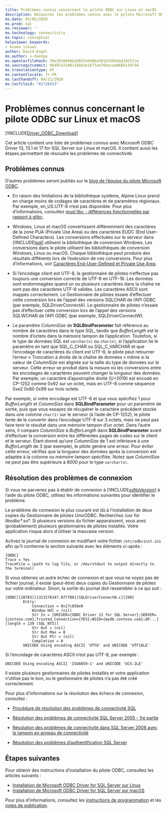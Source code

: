 ```yaml
---
title: Problèmes connus concernant le pilote ODBC sur Linux et macOS
description: Découvrez les problèmes connus avec le pilote Microsoft ODBC pour SQL Server sur Linux et macOS, ainsi que les étapes de résolution des problèmes de connectivité.
ms.date: 03/05/2020
ms.prod: sql
ms.reviewer: ''
ms.technology: connectivity
ms.topic: conceptual
helpviewer_keywords:
- known issues
author: David-Engel
ms.author: v-daenge
ms.openlocfilehash: f6e39184b8ba565fed48ba501e2502dad19257ce
ms.sourcegitcommit: 66407a7248118bb3e167fae76bacaa868b134734
ms.translationtype: HT
ms.contentlocale: fr-FR
ms.lasthandoff: 04/21/2020
ms.locfileid: "81728413"
---
```

# <a name="known-issues-for-the-odbc-driver-on-linux-and-macos"></a>Problèmes connus concernant le pilote ODBC sur Linux et macOS

[!INCLUDE[Driver_ODBC_Download](../../../includes/driver_odbc_download.md)]

Cet article contient une liste de problèmes connus avec Microsoft ODBC Driver 13, 13.1 et 17 for SQL Server sur Linux et macOS. Il contient aussi les étapes permettant de résoudre les problèmes de connectivité.

## <a name="known-issues"></a>Problèmes connus

D’autres problèmes seront publiés sur le [blog de l’équipe du pilote Microsoft ODBC](https://blogs.msdn.com/b/sqlnativeclient/).  

- En raison des limitations de la bibliothèque système, Alpine Linux prend en charge moins de codages de caractères et de paramètres régionaux. Par exemple, en_US.UTF-8 n’est pas disponible. Pour plus d’informations, consultez [musl libc - différences fonctionnelles par rapport à glibc](https://wiki.musl-libc.org/functional-differences-from-glibc.html).

- Windows, Linux et macOS convertissent différemment des caractères de la zone PUA (Private Use Area) ou des caractères EUDC (End User-Defined Characters). Les conversions effectuées sur le serveur dans [!INCLUDE[tsql](../../../includes/tsql-md.md)] utilisent la bibliothèque de conversion Windows. Les conversions dans le pilote utilisent les bibliothèques de conversion Windows, Linux ou macOS. Chaque bibliothèque peut produire des résultats différents lors de l’exécution de ces conversions. Pour plus d’informations, voir [Caractères End-User-Defined et Private Use Area](/windows/desktop/Intl/end-user-defined-characters).

- Si l’encodage client est UTF-8, le gestionnaire de pilotes n’effectue pas toujours une conversion correcte de UTF-8 en UTF-16. Les données sont endommagées quand un ou plusieurs caractères dans la chaîne ne sont pas des caractères UTF-8 valides. Les caractères ASCII sont mappés correctement. Le Gestionnaire de pilotes essaie d’effectuer cette conversion lors de l’appel des versions SQLCHAR de l’API ODBC (par exemple, SQLDriverConnectA). Le gestionnaire de pilotes n’essaie pas d’effectuer cette conversion lors de l’appel des versions SQLWCHAR de l’API ODBC (par exemple, SQLDriverConnectW).  

- Le paramètre *ColumnSize* de **SQLBindParameter** fait référence au nombre de caractères dans le type SQL, tandis que *BufferLength* est le nombre d’octets dans la mémoire tampon de l’application. Toutefois, si le type de données SQL est `varchar(n)` ou `char(n)`, si l’application lie le paramètre en tant que SQL_C_CHAR ou SQL_C_VARCHAR et que l’encodage de caractères du client est UTF-8, le pilote peut retourner l’erreur « Troncation à droite de la chaîne de données » même si la valeur de *ColumnSize* est alignée sur la taille du type de données sur le serveur. Cette erreur se produit dans la mesure où les conversions entre les encodages de caractères peuvent changer la longueur des données. Par exemple, un caractère d’apostrophe droite (U+2019) est encodé en CP-1252 comme 0x92 sur un octet, mais en UTF-8 comme séquence 0xe2 0x80 0x99 sur trois octets.

Par exemple, si votre encodage est UTF-8 et que vous spécifiez 1 pour *BufferLength* et *ColumnSize* dans **SQLBindParameter** pour un paramètre de sortie, puis que vous essayez de récupérer le caractère précédent stocké dans une colonne `char(1)` sur le serveur (à l’aide de CP-1252), le pilote tente de le convertir dans l’encodage UTF-8 sur 3 octets, mais ne peut pas faire tenir le résultat dans une mémoire tampon d’un octet. Dans l’autre sens, il compare *ColumnSize* à *BufferLength* dans **SQLBindParameter** avant d’effectuer la conversion entre les différentes pages de codes sur le client et le serveur. Étant donné qu’une *ColumnSize* de 1 est inférieure à une *BufferLength* de 3 (par exemple), le pilote génère une erreur. Pour éviter cette erreur, vérifiez que la longueur des données après la conversion est adaptée à la colonne ou mémoire tampon spécifiée. Notez que *ColumnSize* ne peut pas être supérieure à 8000 pour le type `varchar(n)`.

## <a name="troubleshooting-connection-problems"></a><a id="connectivity"></a> Résolution des problèmes de connexion  

Si vous ne parvenez pas à établir de connexion à [!INCLUDE[ssNoVersion](../../../includes/ssnoversion-md.md)] à l’aide du pilote ODBC, utilisez les informations suivantes pour identifier le problème.  
  
Le problème de connexion le plus courant est dû à l’installation de deux copies du Gestionnaire de pilotes UnixODBC. Recherchez /usr for libodbc\*.so\*. Si plusieurs versions du fichier apparaissent, vous avez (probablement) plusieurs gestionnaires de pilotes installés. Votre application risque alors d’utiliser la mauvaise version.
  
Activez le journal de connexion en modifiant votre fichier `/etc/odbcinst.ini` afin qu’il contienne la section suivante avec les éléments ci-après :

```
[ODBC]
Trace = Yes
TraceFile = (path to log file, or /dev/stdout to output directly to the terminal)
```  
  
Si vous obtenez un autre échec de connexion et que vous ne voyez pas de fichier journal, il existe (peut-être) deux copies du Gestionnaire de pilotes sur votre ordinateur. Sinon, la sortie du journal doit ressembler à ce qui suit :  
  
```
[ODBC][28783][1321576347.077780][SQLDriverConnectW.c][290]  
        Entry:  
            Connection = 0x17c858e0  
            Window Hdl = (nil)  
            Str In = [DRIVER={ODBC Driver 13 for SQL Server};SERVER={contoso.com};Trusted_Connection={YES};WSID={mydb.contoso.com};AP...][length = 139 (SQL_NTS)]  
            Str Out = (nil)  
            Str Out Max = 0  
            Str Out Ptr = (nil)  
            Completion = 0  
        UNICODE Using encoding ASCII 'UTF8' and UNICODE 'UTF16LE'  
```  
  
Si l’encodage de caractères ASCII n’est pas UTF-8, par exemple : 
  
```
UNICODE Using encoding ASCII 'ISO8859-1' and UNICODE 'UCS-2LE'  
```  
  
Il existe plusieurs gestionnaires de pilotes installés et votre application n’utilise pas le bon, ou le gestionnaire de pilotes n’a pas été créé correctement.  
  
Pour plus d’informations sur la résolution des échecs de connexion, consultez :  

- [Procédure de résolution des problèmes de connectivité SQL](https://docs.microsoft.com/archive/blogs/sql_protocols/steps-to-troubleshoot-sql-connectivity-issues)  
  
- [Résolution des problèmes de connectivité SQL Server 2005 - 1re partie](https://techcommunity.microsoft.com/t5/sql-server/sql-server-2005-connectivity-issue-troubleshoot-part-i/ba-p/383034)  
  
- [Résolution des problèmes de connectivité dans SQL Server 2008 avec le tampon en anneau de connectivité](https://techcommunity.microsoft.com/t5/sql-server/connectivity-troubleshooting-in-sql-server-2008-with-the/ba-p/383393)  
  
- [Résolution des problèmes d’authentification SQL Server](https://docs.microsoft.com/archive/blogs/sqlsecurity/sql-server-authentication-troubleshooter)  

## <a name="next-steps"></a>Étapes suivantes

Pour obtenir des instructions d’installation du pilote ODBC, consultez les articles suivants :

- [Installation de Microsoft ODBC Driver for SQL Server sur Linux](installing-the-microsoft-odbc-driver-for-sql-server.md)
- [Installation de Microsoft ODBC Driver for SQL Server sur macOS](install-microsoft-odbc-driver-sql-server-macos.md)

Pour plus d’informations, consultez les [instructions de programmation](programming-guidelines.md) et les [notes de publication](release-notes-odbc-sql-server-linux-mac.md).  
